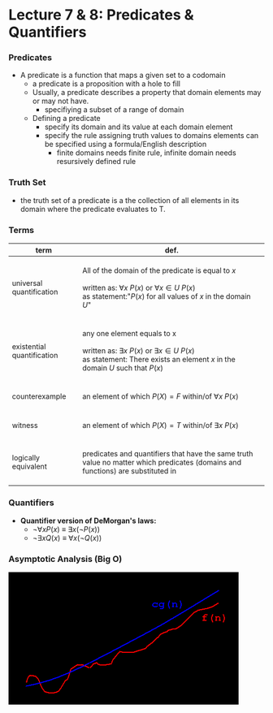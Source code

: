 # Lecture 7 & 8: Predicates & Quantifiers

### Predicates
- A predicate is a function that maps a given set to a codomain
    - a predicate is a proposition with a hole to fill
  - Usually, a predicate describes a property that domain elements may or may not have.
    - specifiying a subset of a range of domain
  - Defining a predicate
    - specify its domain and its value at each domain element
    - specify the rule assigning truth values to domains elements can be specified using a formula/English description
      - finite domains needs finite rule, infinite domain needs resursively defined rule

### Truth Set
- the truth set of a predicate is a the collection of all elements in its domain where the predicate evaluates to T.

### Terms
|term|def.|
|---|---|
|universal quantification|<br/>All of the domain of the predicate is equal to $x$<br/><br/>written as: $\forall x\ P(x)$ or $\forall x\in U\ P(x)$<br/>as statement:"$P(x)$ for all values of $x$ in the domain $U$"<br/>&nbsp;|
|existential quantification|<br/>any one element equals to x<br/><br/>written as: $\exists x\ P(x)$ or $\exists x\in U\ P(x)$<br/>as statement: There exists an element $x$ in the domain $U$ such that $P(x)$<br/>&nbsp;|
|counterexample|<br/>an element of which $P(X) = F$ within/of $\forall x\ P(x)$<br/>&nbsp;|
|witness|<br/>an element of which $P(X) = T$ within/of $\exists x\ P(x)$<br/>&nbsp;|
|logically equivalent|<br/>predicates and quantifiers that have the same truth value no matter which predicates (domains and functions) are substituted in<br/>&nbsp;|

### Quantifiers
- **Quantifier version of DeMorgan's laws:**
  - $\lnot\forall xP(x)\ \equiv\ \exists x(\lnot P(x))$
  - $\lnot\exists xQ(x)\ \equiv\ \forall x(\lnot Q(x))$

### Asymptotic Analysis (Big O)
![](src/bigOgraph.png)